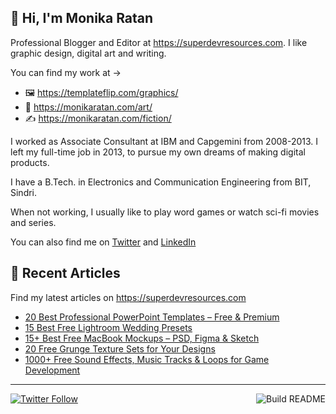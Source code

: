 ## 👋 Hi, I'm Monika Ratan

Professional Blogger and Editor at https://superdevresources.com. I like graphic design, digital art and writing.

You can find my work at → 
- 🖼 https://templateflip.com/graphics/
- 🎨 https://monikaratan.com/art/
- ✍ https://monikaratan.com/fiction/

I worked as Associate Consultant at IBM and Capgemini from 2008-2013. I left my full-time job in 2013, to pursue my own dreams of making digital products.

I have a B.Tech. in Electronics and Communication Engineering from BIT, Sindri.

When not working, I usually like to play word games or watch sci-fi movies and series.

You can also find me on [Twitter](https://twitter.com/monikaratan) and [LinkedIn](https://www.linkedin.com/in/monika-ratan-66207531)


## 📝 Recent Articles

Find my latest articles on https://superdevresources.com

<!-- FEED-START -->
- [20 Best Professional PowerPoint Templates – Free & Premium](https://superdevresources.com/professional-powerpoint-templates/)
- [15 Best Free Lightroom Wedding Presets](https://superdevresources.com/lightroom-wedding-presets/)
- [15+ Best Free MacBook Mockups – PSD, Figma & Sketch](https://superdevresources.com/macbook-mockups-free/)
- [20 Free Grunge Texture Sets for Your Designs](https://superdevresources.com/free-grunge-textures/)
- [1000+ Free Sound Effects, Music Tracks & Loops for Game Development](https://superdevresources.com/free-music-sound-effects-games/)
<!-- FEED-END -->

---
[![Twitter Follow](https://img.shields.io/twitter/follow/monikaratan?label=Follow&style=social)](https://twitter.com/monikaratan) <a href="https://github.com/monikaratan/monikaratan/actions"><img src="https://github.com/monikaratan/monikaratan/workflows/Build%20README/badge.svg?branch=main" align="right" alt="Build README"></a>